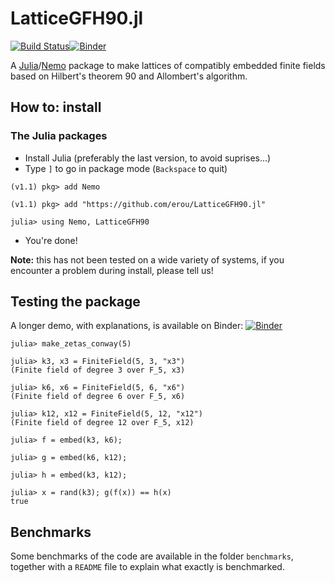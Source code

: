 # LatticeGFH90.jl
[![Build Status](https://travis-ci.org/erou/LatticeGFH90.jl.svg?branch=master)](https://travis-ci.org/erou/LatticeGFH90.jl)[![Binder](https://mybinder.org/badge_logo.svg)](https://mybinder.org/v2/gh/erou/gfh90-binder/master?filepath=GFH90-demo.ipynb)

A [Julia](https://julialang.org/)/[Nemo](http://nemocas.org/) package to make lattices of compatibly embedded finite fields
based on Hilbert's theorem 90 and Allombert's algorithm.

## How to: install

### The Julia packages

- Install Julia (preferably the last version, to avoid suprises...)
- Type `]` to go in package mode (`Backspace` to quit)

```
(v1.1) pkg> add Nemo

(v1.1) pkg> add "https://github.com/erou/LatticeGFH90.jl"

julia> using Nemo, LatticeGFH90
```

- You're done!

**Note:** this has not been tested on a wide variety of systems, if you
encounter a problem during install, please tell us!

## Testing the package

A longer demo, with explanations, is available on Binder: [![Binder](https://mybinder.org/badge_logo.svg)](https://mybinder.org/v2/gh/erou/gfh90-binder/master?filepath=GFH90-demo.ipynb)

```
julia> make_zetas_conway(5)

julia> k3, x3 = FiniteField(5, 3, "x3")
(Finite field of degree 3 over F_5, x3)

julia> k6, x6 = FiniteField(5, 6, "x6")
(Finite field of degree 6 over F_5, x6)

julia> k12, x12 = FiniteField(5, 12, "x12")
(Finite field of degree 12 over F_5, x12)

julia> f = embed(k3, k6);

julia> g = embed(k6, k12);

julia> h = embed(k3, k12);

julia> x = rand(k3); g(f(x)) == h(x)
true
```

## Benchmarks

Some benchmarks of the code are available in the folder `benchmarks`, together
with a `README` file to explain what exactly is benchmarked.
